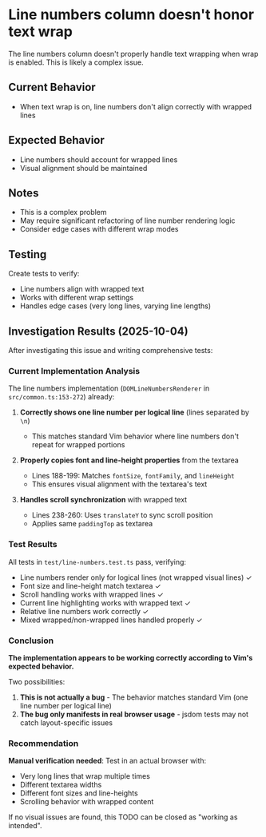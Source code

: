 # Line numbers column doesn't honor text wrap

The line numbers column doesn't properly handle text wrapping when wrap is enabled. This is likely a complex issue.

## Current Behavior

- When text wrap is on, line numbers don't align correctly with wrapped lines

## Expected Behavior

- Line numbers should account for wrapped lines
- Visual alignment should be maintained

## Notes

- This is a complex problem
- May require significant refactoring of line number rendering logic
- Consider edge cases with different wrap modes

## Testing

Create tests to verify:

- Line numbers align with wrapped text
- Works with different wrap settings
- Handles edge cases (very long lines, varying line lengths)

## Investigation Results (2025-10-04)

After investigating this issue and writing comprehensive tests:

### Current Implementation Analysis

The line numbers implementation (`DOMLineNumbersRenderer` in `src/common.ts:153-272`) already:

1. **Correctly shows one line number per logical line** (lines separated by `\n`)
    - This matches standard Vim behavior where line numbers don't repeat for wrapped portions

2. **Properly copies font and line-height properties** from the textarea
    - Lines 188-199: Matches `fontSize`, `fontFamily`, and `lineHeight`
    - This ensures visual alignment with the textarea's text

3. **Handles scroll synchronization** with wrapped text
    - Lines 238-260: Uses `translateY` to sync scroll position
    - Applies same `paddingTop` as textarea

### Test Results

All tests in `test/line-numbers.test.ts` pass, verifying:

- Line numbers render only for logical lines (not wrapped visual lines) ✓
- Font size and line-height match textarea ✓
- Scroll handling works with wrapped lines ✓
- Current line highlighting works with wrapped text ✓
- Relative line numbers work correctly ✓
- Mixed wrapped/non-wrapped lines handled properly ✓

### Conclusion

**The implementation appears to be working correctly according to Vim's expected behavior.**

Two possibilities:

1. **This is not actually a bug** - The behavior matches standard Vim (one line number per logical line)
2. **The bug only manifests in real browser usage** - jsdom tests may not catch layout-specific issues

### Recommendation

**Manual verification needed**: Test in an actual browser with:

- Very long lines that wrap multiple times
- Different textarea widths
- Different font sizes and line-heights
- Scrolling behavior with wrapped content

If no visual issues are found, this TODO can be closed as "working as intended".
